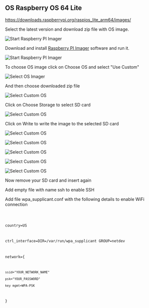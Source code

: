 ## OS Raspberry OS 64 Lite

https://downloads.raspberrypi.org/raspios_lite_arm64/images/

Select the latest version and download zip file with OS image.

![Start Raspberry PI Imager](images/raspios-image.png)

Download and install [Raspberry PI Imager](https://www.raspberrypi.com/software/) software and run it.

![Start Raspberry PI Imager](images/rpi-imager-1.png)

To choose OS image click on Choose OS and select "Use Custom"

![Select OS Imager](images/rpi-imager-2.png)

And then choose downloaded zip file

![Select Custom OS](images/rpi-imager-3.png)

Click on Choose Storage to select SD card

![Select Custom OS](images/rpi-imager-4.png)

Click on Write to write the image to the selected SD card

![Select Custom OS](images/rpi-imager-5.png)

![Select Custom OS](images/rpi-imager-6.png)

![Select Custom OS](images/rpi-imager-7.png)

![Select Custom OS](images/rpi-imager-8.png)

![Select Custom OS](images/rpi-imager-9.png)

Now remove your SD card and insert again

Add empty file with name ssh to enable SSH

Add file wpa_supplicant.conf with the following details to enable WiFi connection

<code>

country=US

ctrl_interface=DIR=/var/run/wpa_supplicant GROUP=netdev

network={

    ssid="YOUR_NETWORK_NAME"

    psk="YOUR_PASSWORD"

    key_mgmt=WPA-PSK

}

</code>
